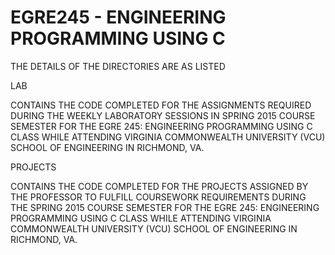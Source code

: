 # EGRE245 - ENGINEERING PROGRAMMING USING C


THE DETAILS OF THE DIRECTORIES ARE AS LISTED

  
  LAB
 
  CONTAINS THE CODE COMPLETED FOR THE ASSIGNMENTS REQUIRED DURING THE WEEKLY LABORATORY SESSIONS IN SPRING 2015
  COURSE SEMESTER FOR THE EGRE 245: ENGINEERING PROGRAMMING USING C CLASS WHILE ATTENDING VIRGINIA COMMONWEALTH
  UNIVERSITY (VCU) SCHOOL OF ENGINEERING IN RICHMOND, VA.




  PROJECTS
 
  CONTAINS THE CODE COMPLETED FOR THE PROJECTS ASSIGNED BY THE PROFESSOR TO FULFILL COURSEWORK REQUIREMENTS 
  DURING THE SPRING 2015 COURSE SEMESTER FOR THE EGRE 245: ENGINEERING PROGRAMMING USING C CLASS WHILE 
  ATTENDING VIRGINIA COMMONWEALTH UNIVERSITY (VCU) SCHOOL OF ENGINEERING IN RICHMOND, VA.
  
